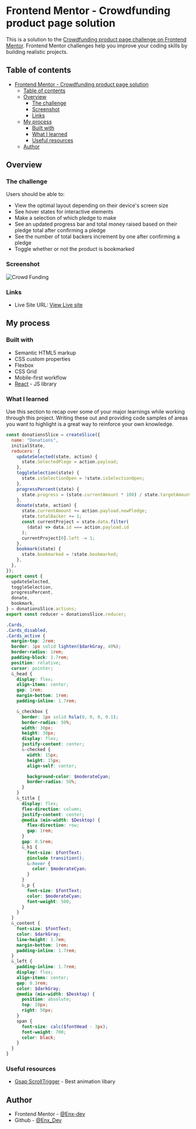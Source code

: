 # Frontend Mentor - Crowdfunding product page solution

This is a solution to the [Crowdfunding product page challenge on Frontend Mentor](https://www.frontendmentor.io/challenges/crowdfunding-product-page-7uvcZe7ZR). Frontend Mentor challenges help you improve your coding skills by building realistic projects.

## Table of contents

- [Frontend Mentor - Crowdfunding product page solution](#frontend-mentor---crowdfunding-product-page-solution)
  - [Table of contents](#table-of-contents)
  - [Overview](#overview)
    - [The challenge](#the-challenge)
    - [Screenshot](#screenshot)
    - [Links](#links)
  - [My process](#my-process)
    - [Built with](#built-with)
    - [What I learned](#what-i-learned)
    - [Useful resources](#useful-resources)
  - [Author](#author)

## Overview

### The challenge

Users should be able to:

- View the optimal layout depending on their device's screen size
- See hover states for interactive elements
- Make a selection of which pledge to make
- See an updated progress bar and total money raised based on their pledge total after confirming a pledge
- See the number of total backers increment by one after confirming a pledge
- Toggle whether or not the product is bookmarked

### Screenshot

![Crowd Funding](./src/../my-app/src/images/Crowdfunding.png)

### Links

- Live Site URL: [View Live site](https://crowd-funding-ten.vercel.app/)

## My process

### Built with

- Semantic HTML5 markup
- CSS custom properties
- Flexbox
- CSS Grid
- Mobile-first workflow
- [React](https://reactjs.org/) - JS library

### What I learned

Use this section to recap over some of your major learnings while working through this project. Writing these out and providing code samples of areas you want to highlight is a great way to reinforce your own knowledge.

```javascript
const donationsSlice = createSlice({
  name: "Donations",
  initialState,
  reducers: {
    updateSelected(state, action) {
      state.SelectedPlege = action.payload;
    },
    toggleSelection(state) {
      state.isSelectionOpen = !state.isSelectionOpen;
    },
    progressPercent(state) {
      state.progress = (state.currentAmount * 100) / state.targetAmount;
    },
    donate(state, action) {
      state.currentAmount += action.payload.newPledge;
      state.totalBacker += 1;
      const currentProject = state.data.filter(
        (data) => data.id === action.payload.id
      );
      currentProject[0].left -= 1;
    },
    bookmark(state) {
      state.bookmarked = !state.bookmarked;
    },
  },
});
export const {
  updateSelected,
  toggleSelection,
  progressPercent,
  donate,
  bookmark,
} = donationsSlice.actions;
export const reducer = donationsSlice.reducer;

```

```scss
.Cards,
.Cards_disabled,
.Cards_active {
  margin-top: 2rem;
  border: 1px solid lighten($darkGray, 40%);
  border-radius: 1rem;
  padding-block: 1.7rem;
  position: relative;
  cursor: pointer;
  &_head {
    display: flex;
    align-items: center;
    gap: 1rem;
    margin-bottom: 1rem;
    padding-inline: 1.7rem;

    &_checkbox {
      border: 1px solid hsla(0, 0, 0, 0.1);
      border-radius: 50%;
      width: 30px;
      height: 30px;
      display: flex;
      justify-content: center;
      &-checked {
        width: 15px;
        height: 15px;
        align-self: center;

        background-color: $moderateCyan;
        border-radius: 50%;
      }
    }
    &_title {
      display: flex;
      flex-direction: column;
      justify-content: center;
      @media (min-width: $Desktop) {
        flex-direction: row;
        gap: 1rem;
      }
      gap: 0.5rem;
      &_h1 {
        font-size: $fontText;
        @include transition();
        &:hover {
          color: $moderateCyan;
        }
      }
      &_p {
        font-size: $fontText;
        color: $moderateCyan;
        font-weight: 500;
      }
    }
  }
  &_content {
    font-size: $fontText;
    color: $darkGray;
    line-height: 1.7em;
    margin-bottom: 1rem;
    padding-inline: 1.7rem;
  }
  &_left {
    padding-inline: 1.7rem;
    display: flex;
    align-items: center;
    gap: 0.3rem;
    color: $darkGray;
    @media (min-width: $Desktop) {
      position: absolute;
      top: 20px;
      right: 50px;
    }
    span {
      font-size: calc($fontHead - 3px);
      font-weight: 700;
      color: black;
    }
  }
}
```

### Useful resources

- [Gsap ScrollTrigger](https://greensock.com/docs/v3/Plugins/ScrollTrigger) - Best animation libary

## Author

- Frontend Mentor - [@Enx-dev](https://www.frontendmentor.io/profile/Enx-dev)
- Github - [@Enx_Dev](https://github.com/Enx-dev?tab=repositories)
